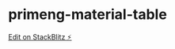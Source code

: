 # primeng-material-table

[Edit on StackBlitz ⚡️](https://stackblitz.com/edit/primeng-tablebasic-demo-95sryj)